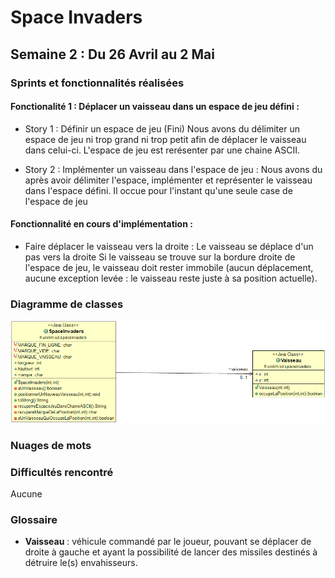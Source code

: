 # Space Invaders

## Semaine 2 : Du 26 Avril au 2 Mai ##
  
  ### Sprints et fonctionnalités réalisées 

 #### Fonctionalité 1 : Déplacer un vaisseau dans un espace de jeu défini : 

   - Story 1 : Définir un espace de jeu (Fini) 
        Nous avons du délimiter un espace de jeu ni trop grand ni trop petit afin de déplacer le vaisseau dans celui-ci.
        L'espace de jeu est rerésenter par une chaine ASCII. 
        
   - Story 2 : Implémenter un vaisseau dans l'espace de jeu : 
        Nous avons du après avoir délimiter l'espace, implémenter et représenter le vaisseau dans l'espace défini. 
        Il occue pour l'instant qu'une seule case de l'espace de jeu 

#### Fonctionnalité en cours d'implémentation :
  
  - Faire déplacer le vaisseau vers la droite :
        Le vaisseau se déplace d'un pas vers la droite 
        Si le vaisseau se trouve sur la bordure droite de l'espace de jeu, le vaisseau doit rester immobile (aucun déplacement, aucune exception levée : le vaisseau reste juste à sa position actuelle).
        
       
       
### Diagramme de classes 
![Diagrammes de classes de la semaine 2](./Images/Diagramme_classe_1.png)



### Nuages de mots 


### Difficultés rencontré 
Aucune 

### Glossaire 
* **Vaisseau** :  véhicule commandé par le joueur, pouvant se déplacer de droite à gauche et ayant la possibilité de lancer des missiles destinés à détruire le(s) envahisseurs.
        
        
        
        
        
        
        
